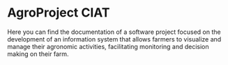 <h1>AgroProject CIAT</h1>
<p>Here you can find the documentation of a software project focused on the development of an information system that allows farmers to visualize and manage their agronomic activities, facilitating monitoring and decision making on their farm.</p>
